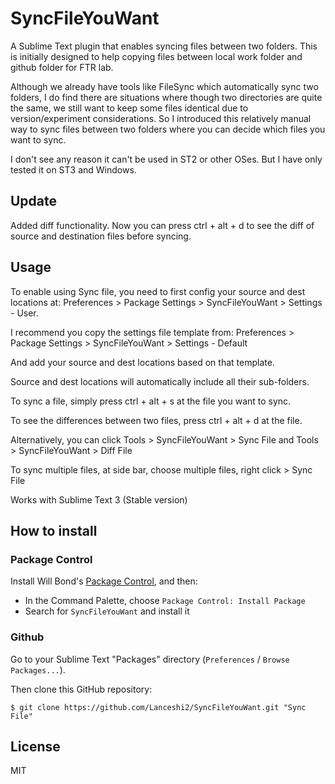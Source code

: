 # SyncFileYouWant

A Sublime Text plugin that enables syncing files between two folders. This is initially designed to help copying files between local work folder and github folder for FTR lab. 

Although we already have tools like FileSync which automatically sync two folders, I do find there are situations where though two directories are quite the same, we still want to keep some files identical due to version/experiment considerations. So I introduced this relatively manual way to sync files between two folders where you can decide which files you want to sync. 

I don't see any reason it can't be used in ST2 or other OSes. But I have only tested it on ST3 and Windows. 

## Update ##
Added diff functionality. Now you can press ctrl + alt + d to see the diff of source and destination files before syncing. 

## Usage ##

To enable using Sync file, you need to first config your source and dest locations at:
Preferences > Package Settings > SyncFileYouWant > Settings - User. 

I recommend you copy the settings file template from:
Preferences > Package Settings > SyncFileYouWant > Settings - Default

And add your source and dest locations based on that template. 

Source and dest locations will automatically include all their sub-folders. 

To sync a file, simply press ctrl + alt + s at the file you want to sync.

To see the differences between two files, press ctrl + alt + d at the file. 

Alternatively, you can click Tools >  SyncFileYouWant > Sync File and Tools > SyncFileYouWant > Diff File

To sync multiple files, at side bar, choose multiple files, right click > Sync File

Works with Sublime Text 3 (Stable version)


## How to install ##

### Package Control ###

Install Will Bond's [Package Control](https://sublime.wbond.net/installation), and then:

* In the Command Palette, choose `Package Control: Install Package`
* Search for `SyncFileYouWant` and install it

### Github ###

Go to your Sublime Text "Packages" directory (`Preferences` / `Browse Packages...`).

Then clone this GitHub repository:

    $ git clone https://github.com/Lanceshi2/SyncFileYouWant.git "Sync File"

## License ##
MIT